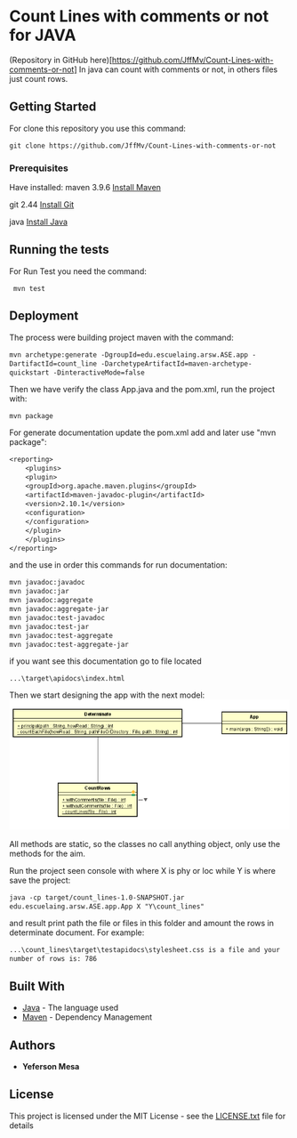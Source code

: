 # Count Lines with comments or not for JAVA
(Repository in GitHub here)[https://github.com/JffMv/Count-Lines-with-comments-or-not]
In java can count with comments or not, in others files just count rows.


## Getting Started

For clone this repository you use this command:
 ```
 git clone https://github.com/JffMv/Count-Lines-with-comments-or-not
 ```

### Prerequisites

Have installed:
maven 3.9.6
[Install Maven](https://maven.apache.org/download.cgi#Installation)


git 2.44
[Install Git](https://git-scm.com/book/en/v2/Getting-Started-Installing-Git)

java
[Install Java](https://www.oracle.com/co/java/technologies/downloads/)


## Running the tests

For Run Test you need the command:

```
 mvn test
```

## Deployment

The process were building project maven with the command:

```
mvn archetype:generate -DgroupId=edu.escuelaing.arsw.ASE.app -DartifactId=count_line -DarchetypeArtifactId=maven-archetype-quickstart -DinteractiveMode=false

```

Then we have verify the class App.java and the pom.xml, run the project with:

```
mvn package
```


For generate documentation update the pom.xml add and later use "mvn package":

```
<reporting>
    <plugins>
    <plugin>
    <groupId>org.apache.maven.plugins</groupId>
    <artifactId>maven-javadoc-plugin</artifactId>
    <version>2.10.1</version>
    <configuration>
    </configuration>
    </plugin>
    </plugins>
</reporting>
```

and the use in order this commands for run documentation:

```
mvn javadoc:javadoc
mvn javadoc:jar
mvn javadoc:aggregate
mvn javadoc:aggregate-jar
mvn javadoc:test-javadoc
mvn javadoc:test-jar
mvn javadoc:test-aggregate
mvn javadoc:test-aggregate-jar
```

if you want see this documentation go to file located


```
...\target\apidocs\index.html

```
Then we start designing the app with the next model:
![Diagram.png](src/main/resources/img.png)

All methods are static, so the classes no call anything object, only use the methods for the aim.

Run the project seen console with where X is phy or loc while Y is where save the project:
```
java -cp target/count_lines-1.0-SNAPSHOT.jar edu.escuelaing.arsw.ASE.app.App X "Y\count_lines"

```
and result print path the file or files in this folder and amount the rows in determinate document.
For example:
```
...\count_lines\target\testapidocs\stylesheet.css is a file and your number of rows is: 786
```
## Built With

* [Java](https://www.java.com/es/) - The language used
* [Maven](https://maven.apache.org/) - Dependency Management



## Authors

* **Yeferson Mesa**

## License

This project is licensed under the MIT License - see the [LICENSE.txt](LICENSE.txt) file for details
